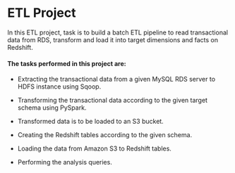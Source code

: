 # ETL Project
In this ETL project, task is to build a batch ETL pipeline to read transactional data from RDS, transform and load it into target dimensions and facts on Redshift. 
#### The tasks performed in this project are:
- Extracting the transactional data from a given MySQL RDS server to HDFS instance using Sqoop.

- Transforming the transactional data according to the given target schema using PySpark. 

- Transformed data is to be loaded to an S3 bucket.

- Creating the Redshift tables according to the given schema.

- Loading the data from Amazon S3 to Redshift tables.

- Performing the analysis queries.
